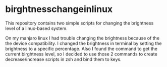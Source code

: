 # birghtnesschangeinlinux
This repository contains two simple scripts for changing the brightness level of a linux-based system.

On my manjaro linux I had trouble changing the brightness because of the the device compatibility. I changed the brightness in terminal by setting the brightness to a specific percentage. Also I found the command to get the current birghtness level, so I decided to use those 2 commands to create decrease/increase scripts in zsh and bind them to keys. 
